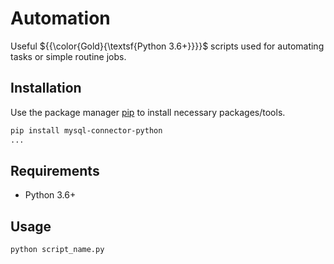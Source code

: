 # Automation

Useful ${{\color{Gold}{\textsf{Python 3.6+}}}}\$ scripts used for automating tasks or simple routine jobs.  

## Installation

Use the package manager [pip](https://pip.pypa.io/en/stable/) to install necessary packages/tools.

```bash
pip install mysql-connector-python
...
```
## Requirements
 * Python 3.6+
 
## Usage

```python
python script_name.py
```
